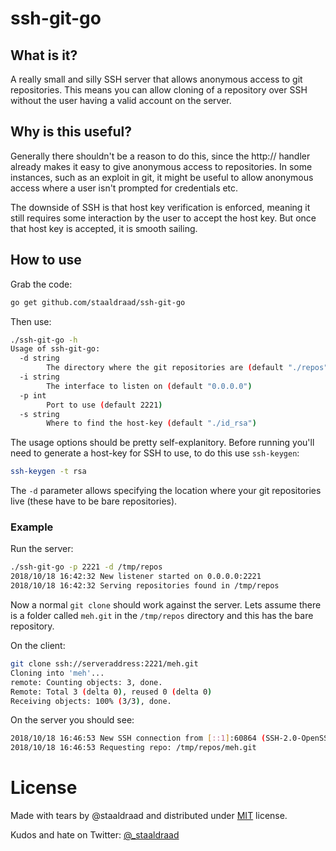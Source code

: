 # ssh-git-go

## What is it?

A really small and silly SSH server that allows anonymous access to git repositories. This means you can allow cloning of a repository over SSH without the user having a valid account on the server. 

## Why is this useful?

Generally there shouldn't be a reason to do this, since the http:// handler already makes it easy to give anonymous access to repositories. In some instances, such as an exploit in git, it might be useful to allow anonymous access where a user isn't prompted for credentials etc.

The downside of SSH is that host key verification is enforced, meaning it still requires some interaction by the user to accept the host key. But once that host key is accepted, it is smooth sailing. 

## How to use

Grab the code:

```bash
go get github.com/staaldraad/ssh-git-go
```

Then use:

```bash
./ssh-git-go -h
Usage of ssh-git-go:
  -d string
        The directory where the git repositories are (default "./repos")
  -i string
        The interface to listen on (default "0.0.0.0")
  -p int
        Port to use (default 2221)
  -s string
        Where to find the host-key (default "./id_rsa")
```

The usage options should be pretty self-explanitory. Before running you'll need to generate a host-key for SSH to use, to do this use `ssh-keygen`:

```bash
ssh-keygen -t rsa
```

The `-d` parameter allows specifying the location where your git repositories live (these have to be bare repositories).

### Example

Run the server:

```bash
./ssh-git-go -p 2221 -d /tmp/repos
2018/10/18 16:42:32 New listener started on 0.0.0.0:2221
2018/10/18 16:42:32 Serving repositories found in /tmp/repos
```

Now a normal `git clone` should work against the server. Lets assume there is a folder called `meh.git` in the `/tmp/repos` directory and this has the bare repository.

On the client:

```bash
git clone ssh://serveraddress:2221/meh.git
Cloning into 'meh'...
remote: Counting objects: 3, done. 
Remote: Total 3 (delta 0), reused 0 (delta 0) 
Receiving objects: 100% (3/3), done.
```

On the server you should see:

```bash
2018/10/18 16:46:53 New SSH connection from [::1]:60864 (SSH-2.0-OpenSSH_7.4p1 Debian-10+deb9u4)
2018/10/18 16:46:53 Requesting repo: /tmp/repos/meh.git
```

# License

Made with tears by @staaldraad and distributed under [MIT](https://github.com/staaldraad/ssh-git-go/blob/master/LICENSE) license. 

Kudos and hate on Twitter: [@_staaldraad](https://twitter.com/_staaldraad)